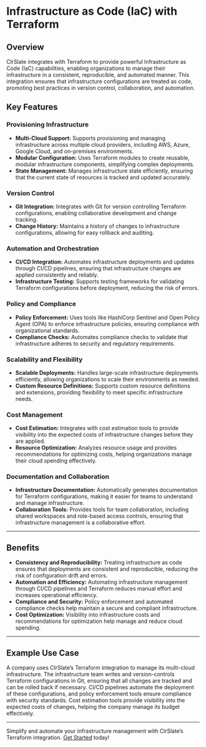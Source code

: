 # Infrastructure as Code (IaC) with Terraform

## Overview

ClrSlate integrates with Terraform to provide powerful Infrastructure as Code (IaC) capabilities, enabling organizations to manage their infrastructure in a consistent, reproducible, and automated manner. This integration ensures that infrastructure configurations are treated as code, promoting best practices in version control, collaboration, and automation.

## Key Features

### Provisioning Infrastructure
- **Multi-Cloud Support:** Supports provisioning and managing infrastructure across multiple cloud providers, including AWS, Azure, Google Cloud, and on-premises environments.
- **Modular Configuration:** Uses Terraform modules to create reusable, modular infrastructure components, simplifying complex deployments.
- **State Management:** Manages infrastructure state efficiently, ensuring that the current state of resources is tracked and updated accurately.

### Version Control
- **Git Integration:** Integrates with Git for version controlling Terraform configurations, enabling collaborative development and change tracking.
- **Change History:** Maintains a history of changes to infrastructure configurations, allowing for easy rollback and auditing.

### Automation and Orchestration
- **CI/CD Integration:** Automates infrastructure deployments and updates through CI/CD pipelines, ensuring that infrastructure changes are applied consistently and reliably.
- **Infrastructure Testing:** Supports testing frameworks for validating Terraform configurations before deployment, reducing the risk of errors.

### Policy and Compliance
- **Policy Enforcement:** Uses tools like HashiCorp Sentinel and Open Policy Agent (OPA) to enforce infrastructure policies, ensuring compliance with organizational standards.
- **Compliance Checks:** Automates compliance checks to validate that infrastructure adheres to security and regulatory requirements.

### Scalability and Flexibility
- **Scalable Deployments:** Handles large-scale infrastructure deployments efficiently, allowing organizations to scale their environments as needed.
- **Custom Resource Definitions:** Supports custom resource definitions and extensions, providing flexibility to meet specific infrastructure needs.

### Cost Management
- **Cost Estimation:** Integrates with cost estimation tools to provide visibility into the expected costs of infrastructure changes before they are applied.
- **Resource Optimization:** Analyzes resource usage and provides recommendations for optimizing costs, helping organizations manage their cloud spending effectively.

### Documentation and Collaboration
- **Infrastructure Documentation:** Automatically generates documentation for Terraform configurations, making it easier for teams to understand and manage infrastructure.
- **Collaboration Tools:** Provides tools for team collaboration, including shared workspaces and role-based access controls, ensuring that infrastructure management is a collaborative effort.

---

## Benefits

- **Consistency and Reproducibility:** Treating infrastructure as code ensures that deployments are consistent and reproducible, reducing the risk of configuration drift and errors.
- **Automation and Efficiency:** Automating infrastructure management through CI/CD pipelines and Terraform reduces manual effort and increases operational efficiency.
- **Compliance and Security:** Policy enforcement and automated compliance checks help maintain a secure and compliant infrastructure.
- **Cost Optimization:** Visibility into infrastructure costs and recommendations for optimization help manage and reduce cloud spending.

---

## Example Use Case

A company uses ClrSlate’s Terraform integration to manage its multi-cloud infrastructure. The infrastructure team writes and version-controls Terraform configurations in Git, ensuring that all changes are tracked and can be rolled back if necessary. CI/CD pipelines automate the deployment of these configurations, and policy enforcement tools ensure compliance with security standards. Cost estimation tools provide visibility into the expected costs of changes, helping the company manage its budget effectively.

---

Simplify and automate your infrastructure management with ClrSlate’s Terraform integration. [Get Started](#) today!
